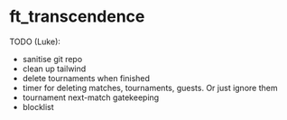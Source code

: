 # ft_transcendence

TODO (Luke):
- sanitise git repo
- clean up tailwind
- delete tournaments when finished
- timer for deleting matches, tournaments, guests. Or just ignore them
- tournament next-match gatekeeping
- blocklist

